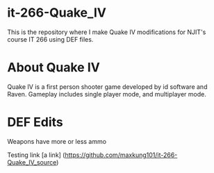 it-266-Quake_IV
===============
This is the repository where I make Quake IV modifications for NJIT's course IT 266 using DEF files.

About Quake IV
==============
Quake IV is a first person shooter game developed by id software and Raven. Gameplay includes single player mode, and multiplayer mode.

DEF Edits
=========
Weapons have more or less ammo

Testing link [a link] (https://github.com/maxkung101/it-266-Quake_IV_source)
